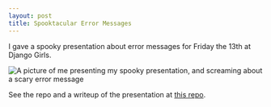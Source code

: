 ```yaml
---
layout: post
title: Spooktacular Error Messages
---
```

I gave a spooky presentation about error messages for Friday the 13th at Django Girls.

![A picture of me presenting my spooky presentation, and screaming about a scary error message]({{site.baseurl}}/images/aaaaa.jpg)

See the repo and a writeup of the presentation at [this repo](https://github.com/EMCain/friday_13).
